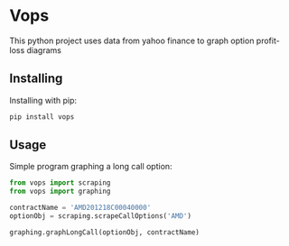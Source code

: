 # Vops
This python project uses data from yahoo finance to graph option profit-loss diagrams

## Installing
Installing with pip:
```bash
pip install vops
```

## Usage
Simple program graphing a long call option:
```python
from vops import scraping
from vops import graphing

contractName = 'AMD201218C00040000'
optionObj = scraping.scrapeCallOptions('AMD')

graphing.graphLongCall(optionObj, contractName)
```
